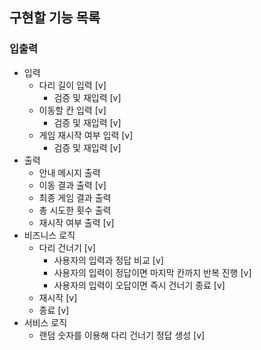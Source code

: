 ## 구현할 기능 목록

### 입출력
* 입력
  * 다리 길이 입력 [v]
    * 검증 및 재입력 [v]
  * 이동할 칸 입력 [v]
    * 검증 및 재입력 [v]
  * 게임 재시작 여부 입력 [v]
    * 검증 및 재입력 [v]
* 출력
  * 안내 메시지 출력
  * 이동 결과 출력 [v]
  * 최종 게임 결과 출력
  * 총 시도한 횟수 출력
  * 재시작 여부 출력 [v]
* 비즈니스 로직
  * 다리 건너기 [v]
    * 사용자의 입력과 정답 비교 [v]
    * 사용자의 입력이 정답이면 마지막 칸까지 반복 진행 [v]
    * 사용자의 입력이 오답이면 즉시 건너기 종료 [v]
  * 재시작 [v]
  * 종료 [v]
* 서비스 로직
  * 랜덤 숫자를 이용해 다리 건너기 정답 생성 [v]
